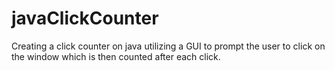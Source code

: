 # javaClickCounter
Creating a click counter on java utilizing a GUI to prompt the user to click on the window which is then counted after each click.
